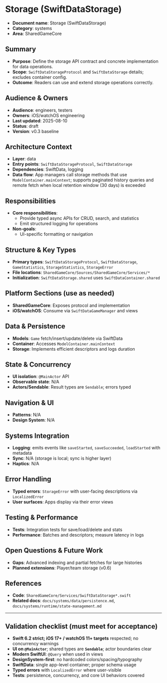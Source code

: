 # Storage (SwiftDataStorage)

- **Document name**: Storage (SwiftDataStorage)
- **Category**: systems
- **Area**: SharedGameCore

## Summary

- **Purpose**: Define the storage API contract and concrete implementation for data operations.
- **Scope**: `SwiftDataStorageProtocol` and `SwiftDataStorage` details; excludes container config.
- **Outcome**: Readers can use and extend storage operations correctly.

## Audience & Owners

- **Audience**: engineers, testers
- **Owners**: iOS/watchOS engineering
- **Last updated**: 2025-08-10
- **Status**: draft
- **Version**: v0.3 baseline

## Architecture Context

- **Layer**: data
- **Entry points**: `SwiftDataStorageProtocol`, `SwiftDataStorage`
- **Dependencies**: SwiftData, logging
- **Data flow**: App managers call storage methods that use `ModelContainer.mainContext`; supports paginated history queries and remote fetch when local retention window (30 days) is exceeded

## Responsibilities

- **Core responsibilities**:
  - Provide typed async APIs for CRUD, search, and statistics
  - Emit structured logging for operations
- **Non-goals**:
  - UI-specific formatting or navigation

## Structure & Key Types

- **Primary types**: `SwiftDataStorageProtocol`, `SwiftDataStorage`, `GameStatistics`, `StorageStatistics`, `StorageError`
- **File locations**: `SharedGameCore/Sources/SharedGameCore/Services/*`
- **Initialization**: `SwiftDataStorage.shared` uses `SwiftDataContainer.shared`

## Platform Sections (use as needed)

- **SharedGameCore**: Exposes protocol and implementation
- **iOS/watchOS**: Consume via `SwiftDataGameManager` and views

## Data & Persistence

- **Models**: `Game` fetch/insert/update/delete via SwiftData
- **Container**: Accesses `ModelContainer.mainContext`
- **Storage**: Implements efficient descriptors and logs duration

## State & Concurrency

- **UI isolation**: `@MainActor` API
- **Observable state**: N/A
- **Actors/Sendable**: Result types are `Sendable`; errors typed

## Navigation & UI

- **Patterns**: N/A
- **Design System**: N/A

## Systems Integration

- **Logging**: emits events like `saveStarted`, `saveSucceeded`, `loadStarted` with metadata
- **Sync**: N/A (storage is local; sync is higher layer)
- **Haptics**: N/A

## Error Handling

- **Typed errors**: `StorageError` with user-facing descriptions via `LocalizedError`
- **User surfaces**: Apps display via their error views

## Testing & Performance

- **Tests**: Integration tests for save/load/delete and stats
- **Performance**: Batches and descriptors; measure latency in logs

## Open Questions & Future Work

- **Gaps**: Advanced indexing and partial fetches for large histories
- **Planned extensions**: Player/team storage (v0.6)

## References

- **Code**: `SharedGameCore/Services/SwiftDataStorage*.swift`
- **Related docs**: `docs/systems/data/persistence.md`, `docs/systems/runtime/state-management.md`

---

## Validation checklist (must meet for acceptance)

- **Swift 6.2 strict; iOS 17+ / watchOS 11+ targets** respected; no concurrency warnings
- **UI on `@MainActor`**; shared types are **`Sendable`**; actor boundaries clear
- **Modern SwiftUI**: `@Query` when used in views
- **DesignSystem-first**: no hardcoded colors/spacing/typography
- **SwiftData**: single app-level container; proper schema usage
- **Typed errors** with `LocalizedError` where user-visible
- **Tests**: persistence, concurrency, and core UI behaviors covered
